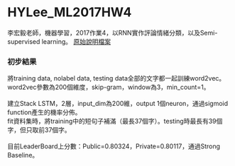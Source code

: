 # HYLee_ML2017HW4
李宏毅老師，機器學習，2017作業4，以RNN實作評論情緒分類，以及Semi-supervised learning。
[原始說明檔案](https://docs.google.com/presentation/d/1HnyZowEamy8N4cUT0gY4aoRZuBTluIuoe8uYQdFxhI0/edit#slide=id.p)

### 初步結果
將training data, nolabel data, testing data全部的文字都一起訓練word2vec。<br>
word2vec參數為200個維度，skip-gram，window為3，min_count=1。<br>
<br>
建立Stack LSTM，2層，input_dim為200維，output 1個neuron，通過sigmoid function產生的機率分佈。<br>
fit資料集時，將training中的短句子補滿（最長37個字）。testing時最長有39個字，但只取前37個字。<br>
<br>
目前LeaderBoard上分數：Public=0.80324，Private=0.80117，通過Strong Baseline。<br>
